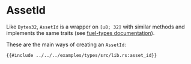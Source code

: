 # AssetId

Like `Bytes32`, `AssetId` is a wrapper on `[u8; 32]` with similar methods and implements the same traits (see [fuel-types documentation](https://docs.rs/fuel-types/{{versions.fuel-types}}/fuel_types/struct.AssetId.html)).

These are the main ways of creating an `AssetId`:

```rust,ignore
{{#include ../../../examples/types/src/lib.rs:asset_id}}
```
